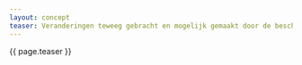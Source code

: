 ```yaml
---
layout: concept
teaser: Veranderingen teweeg gebracht en mogelijk gemaakt door de beschikbaarheid van digitale technolgie en de verregaande digitalisering van de samenleving.
---
```

{{ page.teaser }}